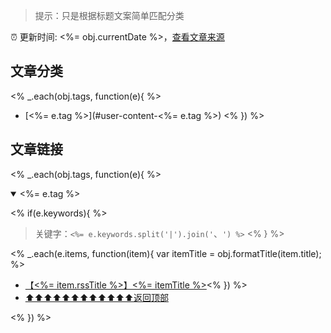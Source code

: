> 提示：只是根据标题文案简单匹配分类

:alarm_clock: 更新时间: <%= obj.currentDate %>，[查看文章来源](./README.md)

## 文章分类
<% _.each(obj.tags, function(e){ %>
- [<%= e.tag %>](#user-content-<%= e.tag %>) <% }) %>

## 文章链接
<% _.each(obj.tags, function(e){ %>
<details open>
<summary id="<%= e.tag %>" name="<%= e.tag %>">
 <%= e.tag %>
</summary>
<p></p>

<% if(e.keywords){ %>
> 关键字：`<%= e.keywords.split('|').join('`、`') %>`
<% } %>

<% _.each(e.items, function(item){ var itemTitle = obj.formatTitle(item.title); %>
- [【<%= item.rssTitle %>】<%= itemTitle %>](<%= item.link %>)<% }) %>
- [⬆⬆⬆⬆⬆⬆⬆⬆⬆⬆⬆⬆返回顶部](#文章分类)
</details>
<% }) %>
